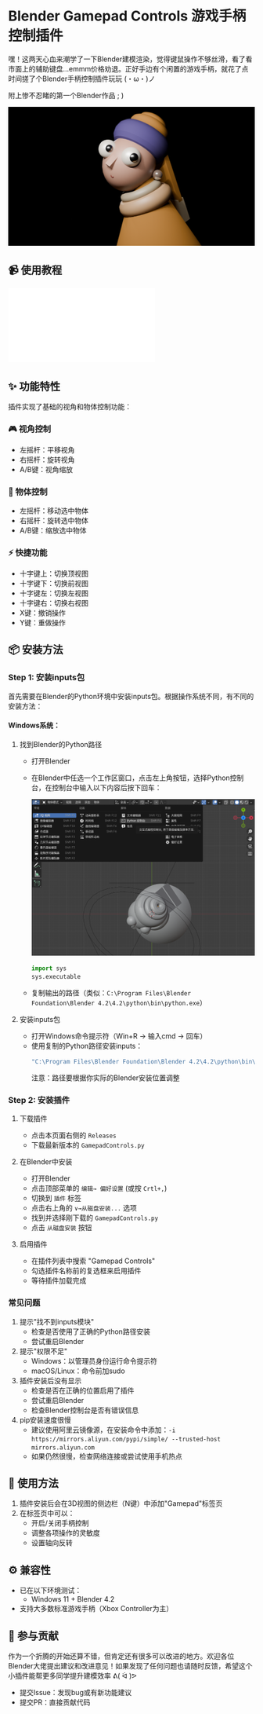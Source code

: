# Blender Gamepad Controls 游戏手柄控制插件

嘿！这两天心血来潮学了一下Blender建模渲染，觉得键鼠操作不够丝滑，看了看市面上的辅助键盘...emmm价格劝退。正好手边有个闲置的游戏手柄，就花了点时间搓了个Blender手柄控制插件玩玩 (・ω・)ノ

附上惨不忍睹的第一个Blender作品  ; )

![efbdbb0a2b82f4cf131676f2085077c](assets/girl.png)

## 📹 使用教程

<iframe src="//player.bilibili.com/player.html?isOutside=true&aid=113463657499928&bvid=BV1K7mUYkEm6&cid=26712934758&p=1" scrolling="no" border="0" frameborder="no" framespacing="0" allowfullscreen="true"></iframe>

## ✨ 功能特性

插件实现了基础的视角和物体控制功能：

### 🎮 视角控制
- 左摇杆：平移视角
- 右摇杆：旋转视角
- A/B键：视角缩放

### 🎯 物体控制
- 左摇杆：移动选中物体
- 右摇杆：旋转选中物体
- A/B键：缩放选中物体

### ⚡️ 快捷功能
- 十字键上：切换顶视图
- 十字键下：切换前视图
- 十字键左：切换左视图
- 十字键右：切换右视图
- X键：撤销操作
- Y键：重做操作

## 📦 安装方法

### Step 1: 安装inputs包

首先需要在Blender的Python环境中安装inputs包。根据操作系统不同，有不同的安装方法：

#### Windows系统：

1. 找到Blender的Python路径
   - 打开Blender
   
   - 在Blender中任选一个工作区窗口，点击左上角按钮，选择Python控制台，在控制台中输入以下内容后按下回车：
     
     ![image-20241111153714108](assets/python.png)
     
     ```python
     import sys
     sys.executable
     ```
     
   - 复制输出的路径（类似：`C:\Program Files\Blender Foundation\Blender 4.2\4.2\python\bin\python.exe`）
   
2. 安装inputs包
   - 打开Windows命令提示符（Win+R → 输入cmd → 回车）
   - 使用复制的Python路径安装inputs：
     ```bash
     "C:\Program Files\Blender Foundation\Blender 4.2\4.2\python\bin\python.exe" -m pip install -i https://mirrors.aliyun.com/pypi/simple/ --trusted-host mirrors.aliyun.com inputs
     ```
     注意：路径要根据你实际的Blender安装位置调整

### Step 2: 安装插件

1. 下载插件
   - 点击本页面右侧的 `Releases`
   - 下载最新版本的 `GamepadControls.py`

2. 在Blender中安装
   - 打开Blender
   - 点击顶部菜单的 `编辑→ 偏好设置` (或按 `Crtl+,`)
   - 切换到 `插件` 标签
   - 点击右上角的 `∨→从磁盘安装...` 选项
   - 找到并选择刚下载的 `GamepadControls.py`
   - 点击 `从磁盘安装` 按钮

3. 启用插件
   - 在插件列表中搜索 "Gamepad Controls"
   - 勾选插件名称前的复选框来启用插件
   - 等待插件加载完成

### 常见问题

1. 提示"找不到inputs模块"
   - 检查是否使用了正确的Python路径安装
   - 尝试重启Blender
2. 提示"权限不足"
   - Windows：以管理员身份运行命令提示符
   - macOS/Linux：命令前加sudo
3. 插件安装后没有显示
   - 检查是否在正确的位置启用了插件
   - 尝试重启Blender
   - 检查Blender控制台是否有错误信息
4. pip安装速度很慢
   - 建议使用阿里云镜像源，在安装命令中添加：`-i https://mirrors.aliyun.com/pypi/simple/ --trusted-host mirrors.aliyun.com`
   - 如果仍然很慢，检查网络连接或尝试使用手机热点

## 🚀 使用方法

1. 插件安装后会在3D视图的侧边栏（N键）中添加"Gamepad"标签页
2. 在标签页中可以：
   - 开启/关闭手柄控制
   - 调整各项操作的灵敏度
   - 设置轴向反转

## ⚙️ 兼容性

- 已在以下环境测试：
  - Windows 11 + Blender 4.2
- 支持大多数标准游戏手柄（Xbox Controller为主）

## 🤝 参与贡献

作为一个折腾的开始还算不错，但肯定还有很多可以改进的地方。欢迎各位Blender大佬提出建议和改进意见！如果发现了任何问题也请随时反馈，希望这个小插件能帮更多同学提升建模效率 ᕕ( ᐛ )ᕗ

- 提交Issue：发现bug或有新功能建议
- 提交PR：直接贡献代码
